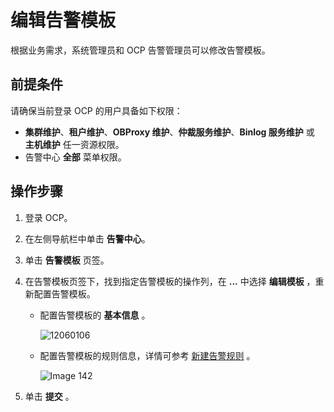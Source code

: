 # 编辑告警模板

根据业务需求，系统管理员和 OCP 告警管理员可以修改告警模板。

## 前提条件

请确保当前登录 OCP 的用户具备如下权限：

* **集群维护**、**租户维护**、**OBProxy 维护**、**仲裁服务维护**、**Binlog 服务维护** 或 **主机维护** 任一资源权限。
* 告警中心 **全部** 菜单权限。

## 操作步骤

1. 登录 OCP。

2. 在左侧导航栏中单击 **告警中心**。

3. 单击 **告警模板** 页签。

4. 在告警模板页签下，找到指定告警模板的操作列，在 **...** 中选择 **编辑模板** ，重新配置告警模板。

   * 配置告警模板的 **基本信息** 。

     ![12060106](https://obbusiness-private.oss-cn-shanghai.aliyuncs.com/doc/img/ocp/401/%E5%91%8A%E8%AD%A6%E6%A8%A1%E6%9D%BF%E5%9F%BA%E6%9C%AC%E4%BF%A1%E6%81%AF1.png)

   * 配置告警模板的规则信息，详情可参考 [新建告警规则](../300.manage-alert-rules/100.create-an-alert-rule.md) 。

     ![Image 142](https://obbusiness-private.oss-cn-shanghai.aliyuncs.com/doc/img/ocp/401/%E5%91%8A%E8%AD%A6%E6%A8%A1%E6%9D%BF%E8%A7%84%E5%88%991.png)

5. 单击 **提交** 。
